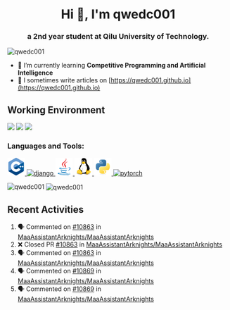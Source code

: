 <h1 align="center">Hi 👋, I'm qwedc001</h1>
<h3 align="center">a 2nd year student at Qilu University of Technology.</h3>

<p align="left"> <img src="https://komarev.com/ghpvc/?username=qwedc001&label=Profile%20views&color=0e75b6&style=flat" alt="qwedc001" /> </p>

- 🌱 I’m currently learning **Competitive Programming and Artificial Intelligence**
- 📝 I sometimes write articles on [https://qwedc001.github.io](https://qwedc001.github.io)

## Working Environment

![](https://img.shields.io/badge/Core_i9_13900HX-000?logo=intel&logoColor=fff) ![](https://img.shields.io/badge/RTX_4070_Laptop-000?logo=nvidia) ![](https://img.shields.io/badge/Windows_11_x64-0078D4?logo=windows11&logoColor=fff)

<h3 align="left">Languages and Tools:</h3>
<p align="left"> <a href="https://www.w3schools.com/cpp/" target="_blank" rel="noreferrer"> <img src="https://raw.githubusercontent.com/devicons/devicon/master/icons/cplusplus/cplusplus-original.svg" alt="cplusplus" width="40" height="40"/> </a> <a href="https://www.djangoproject.com/" target="_blank" rel="noreferrer"> <img src="https://cdn.worldvectorlogo.com/logos/django.svg" alt="django" width="40" height="40"/> </a> <a href="https://www.java.com" target="_blank" rel="noreferrer"> <img src="https://raw.githubusercontent.com/devicons/devicon/master/icons/java/java-original.svg" alt="java" width="40" height="40"/> </a> <a href="https://www.linux.org/" target="_blank" rel="noreferrer"> <img src="https://raw.githubusercontent.com/devicons/devicon/master/icons/linux/linux-original.svg" alt="linux" width="40" height="40"/> </a> <a href="https://www.python.org" target="_blank" rel="noreferrer"> <img src="https://raw.githubusercontent.com/devicons/devicon/master/icons/python/python-original.svg" alt="python" width="40" height="40"/> </a> <a href="https://pytorch.org/" target="_blank" rel="noreferrer"> <img src="https://www.vectorlogo.zone/logos/pytorch/pytorch-icon.svg" alt="pytorch" width="40" height="40"/> </a> </p>

<p><img align="left" src="https://github-readme-stats.vercel.app/api/top-langs?username=qwedc001&show_icons=true&locale=en&layout=compact&exclude_repo=qwedc001.github.io" alt="qwedc001" /></p>

<p> <img align="center" src="https://github-readme-stats.vercel.app/api?username=qwedc001&show_icons=true&locale=en&exclude_repo=qwedc001.github.io" alt="qwedc001" /></p>

## Recent Activities
<!--START_SECTION:activity-->
1. 🗣 Commented on [#10863](https://github.com/MaaAssistantArknights/MaaAssistantArknights/pull/10863#issuecomment-2424809957) in [MaaAssistantArknights/MaaAssistantArknights](https://github.com/MaaAssistantArknights/MaaAssistantArknights)
2. ❌ Closed PR [#10863](https://github.com/MaaAssistantArknights/MaaAssistantArknights/pull/10863) in [MaaAssistantArknights/MaaAssistantArknights](https://github.com/MaaAssistantArknights/MaaAssistantArknights)
3. 🗣 Commented on [#10863](https://github.com/MaaAssistantArknights/MaaAssistantArknights/pull/10863#issuecomment-2424771350) in [MaaAssistantArknights/MaaAssistantArknights](https://github.com/MaaAssistantArknights/MaaAssistantArknights)
4. 🗣 Commented on [#10869](https://github.com/MaaAssistantArknights/MaaAssistantArknights/pull/10869#issuecomment-2424689986) in [MaaAssistantArknights/MaaAssistantArknights](https://github.com/MaaAssistantArknights/MaaAssistantArknights)
5. 🗣 Commented on [#10869](https://github.com/MaaAssistantArknights/MaaAssistantArknights/pull/10869#issuecomment-2424661754) in [MaaAssistantArknights/MaaAssistantArknights](https://github.com/MaaAssistantArknights/MaaAssistantArknights)
<!--END_SECTION:activity-->
